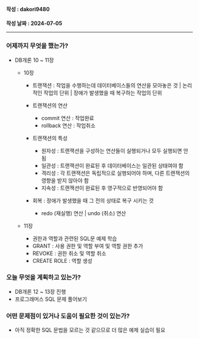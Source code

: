 #### 작성 : dakori9480
**작성 날짜 : 2024-07-05**

---
### 어제까지 무엇을 했는가?
 - DB개론 10 ~ 11장
    - 10장 
        + 트랜잭션 : 작업을 수행하는데 데이터베이스들의 연산을 모아놓은 것 | 논리적인 작업의 단위 | 장애가 발생했을 때 복구하는 작업의 단위

        + 트랜잭션의 연산
            - commit 연산 : 작업완료
            - rollback 연산 : 작업취소

        + 트랜잭션의 특성
            - 원자성 : 트랜잭션을 구성하는 연산들이 실행되거나 모두 실행되면 안됨
            - 일관성 : 트랜잭션이 완료된 후 데이터베이스는 일관된 상태여야 함
            - 격리성 : 각 트랜잭션은 독립적으로 실행되어야 하며, 다른 트랜잭션의 영향을 받지 않아야 함 
            - 지속성 : 트랜잭션이 완료된 후 영구적으로 반영되어야 함
        
        + 회복 : 장애가 발생했을 때 그 전의 상태로 복구 시키는 것
            - redo (재실행) 연산 | undo (취소) 연산
    
    - 11장
        - 권한과 역할과 관련된 SQL문 예제 학습
        - GRANT : 사용 권한 및 역할 부여 및 역할 권한 추가
        - REVOKE : 권한 취소 및 역할 취소
        - CREATE ROLE : 역할 생성
 
### 오늘 무엇을 계획하고 있는가?
 - DB개론 12 ~ 13장 진행
 - 프로그래머스 SQL 문제 풀어보기

### 어떤 문제점이 있거나 도움이 필요한 것이 있는가?
 - 아직 정확한 SQL 문법을 모르는 것 같으므로 더 많은 예제 실습이 필요